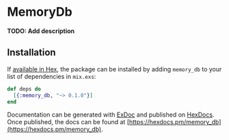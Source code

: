 # MemoryDb

**TODO: Add description**

## Installation

If [available in Hex](https://hex.pm/docs/publish), the package can be installed
by adding `memory_db` to your list of dependencies in `mix.exs`:

```elixir
def deps do
  [{:memory_db, "~> 0.1.0"}]
end
```

Documentation can be generated with [ExDoc](https://github.com/elixir-lang/ex_doc)
and published on [HexDocs](https://hexdocs.pm). Once published, the docs can
be found at [https://hexdocs.pm/memory_db](https://hexdocs.pm/memory_db).

